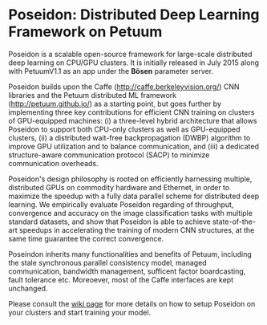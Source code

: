 # Poseidon: Distributed Deep Learning Framework on Petuum

Poseidon is a scalable open-source framework for large-scale distributed deep learning on CPU/GPU clusters. It is initially released in July 2015 along with PetuumV1.1 as an app under the **Bösen** parameter server.

Poseidon builds upon the Caffe (http://caffe.berkeleyvision.org/) CNN libraries and the Petuum distributed ML framework (http://petuum.github.io/) as a starting point, but goes further by implementing three key contributions for efficient CNN training on clusters of GPU-equipped machines: (i) a three-level hybrid architecture that allows Poseidon to support both CPU-only clusters as well as GPU-equipped clusters, (ii) a distributed wait-free backpropagation (DWBP) algorithm to improve GPU utilization and to balance communication, and (iii) a dedicated structure-aware communication protocol (SACP) to minimize communication overheads.

Poseidon's design philosophy is rooted on efficiently harnessing multiple, distributed GPUs on commodity hardware and Ethernet, in order to maximize the speedup with a fully data parallel scheme for distributed deep learning. We empirically evaluate Poseidon regarding of throughput, convergence and accuracy on the image classification tasks with multiple standard datasets, and show that Poseidon is able to achieve state-of-the-art speedups in accelerating the training of modern CNN structures, at the same time guarantee the correct convergence. 

Poseindon inherits many functionalities and benefits of Petuum, including the stale synchronous parallel consistency model, managed communication, bandwidth management, sufficent factor boardcasting, fault tolerance etc. Moreoever, most of the Caffe interfaces are kept unchanged.

Please consult the [wiki page](https://github.com/petuum/bosen/wiki/CNN:-Caffe-on-Petuum) for more
details on how to setup Poseidon on your clusters and start training your model.

